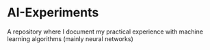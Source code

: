 # AI-Experiments
A repository where I document my practical experience with machine learning algorithms (mainly neural networks)
